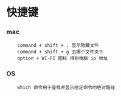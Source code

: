 # 快捷键

### mac 

```
    command + shift + . 显示隐藏文件
    command + shift + g 去哪个文件夹下
    option + WI-FI 图标 得到电脑 ip 地址

```

### OS

```
    which 命令用于查找并显示给定命令的绝对路径
```